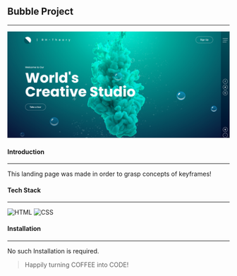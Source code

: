## Bubble Project

***

<img src="./img/1.png" alt="Project Profile">

#### Introduction

***

This landing page was made in order to grasp concepts of keyframes!

#### Tech Stack

***

![HTML](https://img.shields.io/badge/HTML-%F0%9F%A4%8D-lightgrey "HTML")
![CSS](https://img.shields.io/badge/CSS-%F0%9F%A4%8D-red "CSS")

#### Installation

***

No such Installation is required.

> Happily turning COFFEE into CODE!

